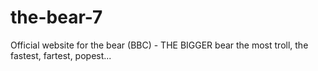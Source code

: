 # the-bear-7
Official website for the bear (BBC) - THE BIGGER bear the most troll, the fastest, fartest, popest...
